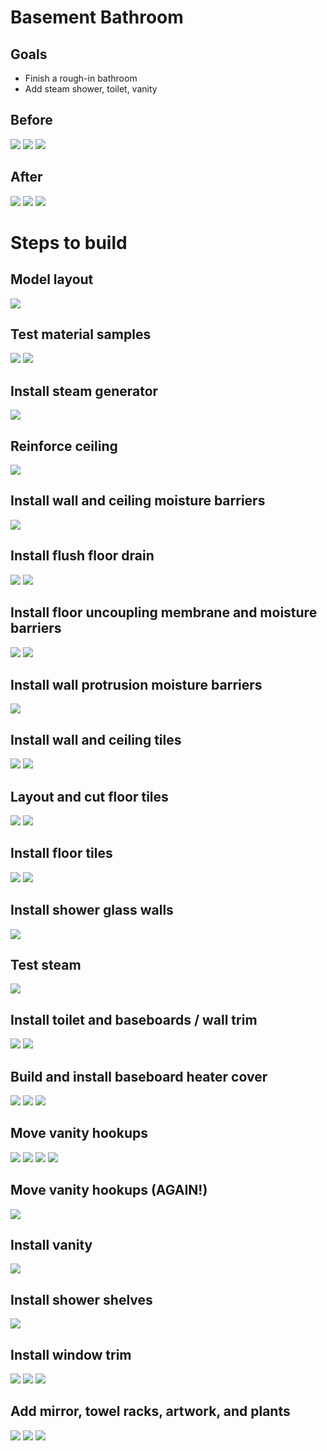 # Basement Bathroom

## Goals
- Finish a rough-in bathroom
- Add steam shower, toilet, vanity

## Before
![](before-1.jpg)
![](before-2.jpg)
![](before-3.jpg)

## After
![](after-1.jpg)
![](after-2.jpg)
![](after-3.jpg)

# Steps to build

## Model layout
![](model.png)

## Test material samples
![](material-samples-1.jpg)
![](material-samples-2.jpg)

## Install steam generator
![](steam-generator.jpg)

## Reinforce ceiling
![](reinforce-ceiling.jpg)

## Install wall and ceiling moisture barriers
![](wall-ceiling-moisture-barrier.jpg)

## Install flush floor drain
![](floor-drain-1.jpg)
![](floor-drain-2.jpg)

## Install floor uncoupling membrane and moisture barriers
![](floor-membrane.jpg)
![](floor-moisture.jpg)

## Install wall protrusion moisture barriers
![](wall-protrusion-moisture.jpg)

## Install wall and ceiling tiles
![](wall-tiles.jpg)
![](ceiling-tiles.jpg)

## Layout and cut floor tiles
![](floor-tiles-1.jpg)
![](drain-tiles.jpg)

## Install floor tiles
![](install-floor-tiles-1.jpg)
![](install-floor-tiles-2.jpg)

## Install shower glass walls
![](shower-glass.jpg)

## Test steam 
![](test-steam.jpg)

## Install toilet and baseboards / wall trim
![](toilet.jpg)
![](trim.jpg)

## Build and install baseboard heater cover
![](baseboard-heat-cover-1.jpg)
![](baseboard-heat-cover-2.jpg)
![](baseboard-heat-cover-3.jpg)

## Move vanity hookups
![](vanity-hookups-1.jpg)
![](vanity-hookups-2.jpg)
![](vanity-hookups-3.jpg)
![](vanity-hookups-4.jpg)

## Move vanity hookups (AGAIN!)
![](vanity-hookups-5.jpg)

## Install vanity
![](vanity.jpg)

## Install shower shelves
![](shower-shelves.jpg)

## Install window trim
![](window-trim-1.jpg)
![](window-trim-2.jpg)
![](window-trim-3.jpg)

## Add mirror, towel racks, artwork, and plants
![](after-1.jpg)
![](after-2.jpg)
![](after-3.jpg)
